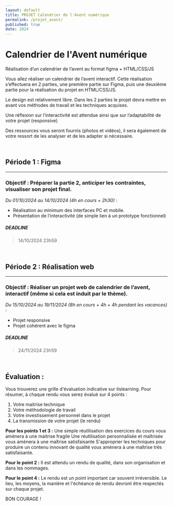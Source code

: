 ```yaml
---
layout: default
title: PROJET Calendrier de l'Avent numérique
permalink: /projet_avent/
published: true
date: 2024
---
```


# Calendrier de l'Avent numérique
Réalisation d’un calendrier de l’avent au format figma + HTML/CSS/JS <br>

Vous allez réaliser un calendrier de l’avent interactif. Cette réalisation s’effectuera en 2 parties, une première partie sur Figma, puis une deuxième partie pour la réalisation du projet en HTML/CSS/JS.

Le design est relativement libre. Dans les 2 parties le projet devra mettre en avant vos méthodes de travail et les techniques acquises.  

Une réflexion sur l’interactivité est attendue ainsi que sur l’adaptabilité de votre projet (responsive) 

Des ressources vous seront fournis (photos et vidéos), il sera également de votre ressort de les analyser et de les adapter si nécessaire. 

<br>

## Période 1 : Figma 
---
### Objectif : Préparer la partie 2, anticiper les contraintes, visualiser son projet final.

*Du 01/10/2024 au 14/10/2024 (4h en cours + 2h30) :*
- Réalisation au minimum des interfaces PC et mobile. 
- Présentation de l’interactivité (de simple lien à un prototype fonctionnel) 

##### DEADLINE
> 14/10/2024 23h59

<br>

## Période 2 : Réalisation web 
---
### Objectif : Réaliser un projet web de calendrier de l’avent, interactif (même si cela est induit par le thème). 

*Du 15/10/2024 au 19/11/2024 (8h en cours + 4h + 4h pendant les vacances) :*
- Projet responsive 
- Projet cohérent avec le figma 

##### DEADLINE
> 24/11/2024 23h59 

<br>

## Évaluation :
Vous trouverez une grille d'évaluation indicative sur itslearning.
Pour résumer, à chaque rendu vous serez évalué sur 4 points :
1) Votre maitrise technique
2) Votre méthodologie de travail
3) Votre investissement personnel dans le projet
4) La transmission de votre projet (le rendu)

**Pour les points 1 et 3 :**
Une simple réutilisation des exercices du cours vous amènera à une maitrise fragile
Une réutilisation personnalisée et maîtrisée vous amènera à une maîtrise satisfaisante
S'approprier les techniques pour produire un contenu innovant de qualité vous amènera à une maîtrise très satisfaisante.

**Pour le point 2 :**
Il est attendu un rendu de qualité, dans son organisation et dans les nommages.

**Pour le point 4 :**
Le rendu est un point important car souvent irréversible. Le lieu, les moyens, la manière et l'échéance de rendu devront être respectés sur chaque projet.

BON COURAGE !
